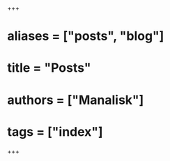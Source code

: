 +++
# aliases = ["posts", "blog"]
# title = "Posts"
# authors = ["Manalisk"]
# tags = ["index"]
+++

